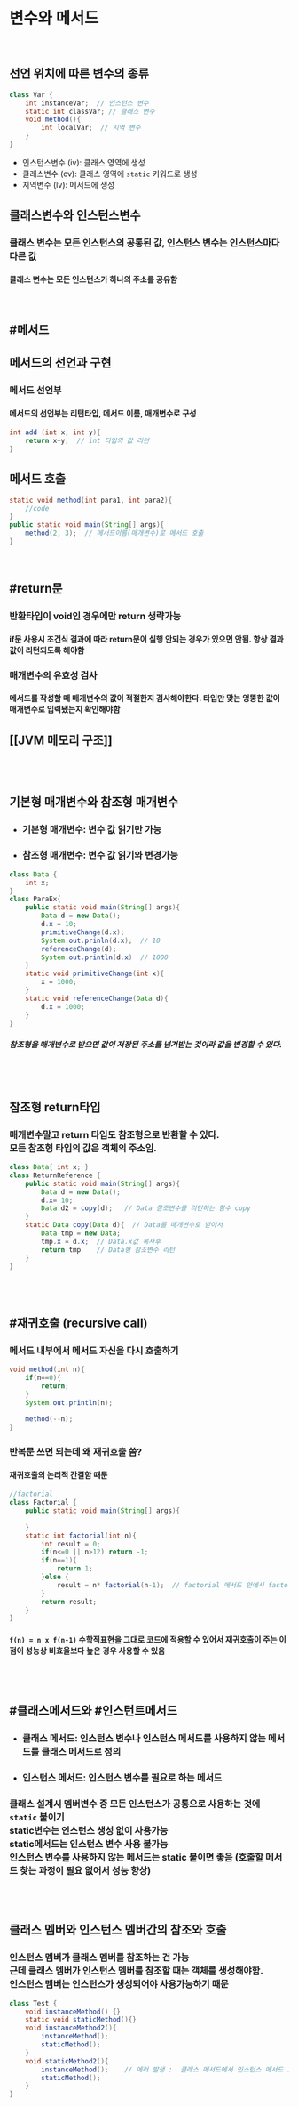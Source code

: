 # 변수와 메서드
<br>

## 선언 위치에 따른 변수의 종류
```java
class Var {
	int instanceVar;  // 인스턴스 변수
	static int classVar; // 클래스 변수
	void method(){
		int localVar;  // 지역 변수
	}
}
```
+ 인스턴스변수 (iv): 클래스 영역에 생성
+ 클래스변수 (cv): 클래스 영역에 `static` 키워드로 생성
+ 지역변수 (lv): 메서드에 생성

## 클래스변수와 인스턴스변수
### 클래스 변수는 모든 인스턴스의 공통된 값, 인스턴스 변수는 인스턴스마다 다른 값
#### 클래스 변수는 모든 인스턴스가 하나의 주소를 공유함
<br>



## #메서드
## 메서드의 선언과 구현
### 메서드 선언부
#### 메서드의 선언부는 리턴타입, 메서드 이름, 매개변수로 구성
```java
int add (int x, int y){
	return x+y;  // int 타입의 값 리턴
}
```
## 메서드 호출
```java
static void method(int para1, int para2){
	//code
}
public static void main(String[] args){
	method(2, 3);  // 메서드이름(매개변수)로 메서드 호출
}
```

<br>

## #return문
### 반환타입이 void인 경우에만 return 생략가능
#### if문 사용시 조건식 결과에 따라 return문이 실행 안되는 경우가 있으면 안됨. 항상 결과값이 리턴되도록 해야함

### 매개변수의 유효성 검사
#### 메서드를 작성할 때 매개변수의 값이 적절한지 검사해야한다. 타입만 맞는 엉뚱한 값이 매개변수로 입력됐는지 확인해야함


## [[JVM 메모리 구조]]

<br><br>

## 기본형 매개변수와 참조형 매개변수
 + ### 기본형 매개변수: 변수 값 읽기만 가능
 + ### 참조형 매개변수: 변수 값 읽기와 변경가능
```java
class Data {
	int x;
}
class ParaEx{
	public static void main(String[] args){
		Data d = new Data();
		d.x = 10;
		primitiveChange(d.x);
		System.out.prinln(d.x);  // 10
		referenceChange(d);
		System.out.println(d.x)  // 1000
	}
	static void primitiveChange(int x){
		x = 1000;
	}
	static void referenceChange(Data d){
		d.x = 1000;
	}
}
```

##### 참조형을 매개변수로 받으면 값이 저장된 주소를 넘겨받는 것이라 값을 변경할 수 있다.

<br><br>


## 참조형 return타입
### 매개변수말고 return 타입도 참조형으로 반환할 수 있다.<br>모든 참조형 타입의 값은 객체의 주소임.
```java
class Data{ int x; }
class ReturnReference {
	public static void main(String[] args){
		Data d = new Data();
		d.x= 10;
		Data d2 = copy(d);   // Data 참조변수를 리턴하는 함수 copy
	}
	static Data copy(Data d){  // Data를 매개변수로 받아서
		Data tmp = new Data;
		tmp.x = d.x;  // Data.x값 복사후
		return tmp    // Data형 참조변수 리턴
	}
}
```
<br><br>


## #재귀호출 (recursive call)
### 메서드 내부에서 메서드 자신을 다시 호출하기
```java
void method(int n){
	if(n==0){
		return;
	}
	System.out.println(n);
	
	method(--n);
}
```

### 반복문 쓰면 되는데 왜 재귀호출 씀?
#### 재귀호출의 논리적 간결함 때문
```java
//factorial
class Factorial {
	public static void main(String[] args){
	
	}
	static int factorial(int n){
		int result = 0;
		if(n<=0 || n>12) return -1;
		if(n==1){
			return 1;
		}else {
			result = n* factorial(n-1);  // factorial 메서드 안에서 factorial 호출
		}
		return result;
	}
}
```

#### `f(n) = n x f(n-1)` 수학적표현을 그대로 코드에 적용할 수 있어서 재귀호출이 주는 이점이 성능상 비효율보다 높은 경우 사용할 수 있음

<br><br>

## #클래스메서드와 #인스턴트메서드
+ ### 클래스 메서드: 인스턴스 변수나 인스턴스 메서드를 사용하지 않는 메서드를 클래스 메서드로 정의
+ ### 인스턴스 메서드: 인스턴스 변수를 필요로 하는 메서드

### 클래스 설계시 멤버변수 중 모든 인스턴스가 공통으로 사용하는 것에 `static` 붙이기<br>static변수는 인스턴스 생성 없이 사용가능<br>static메서드는 인스턴스 변수 사용 불가능 <br>인스턴스 변수를 사용하지 않는 메서드는 static 붙이면 좋음 (호출할 메서드 찾는 과정이 필요 없어서 성능 향상)

<br><br>

## 클래스 멤버와 인스턴스 멤버간의 참조와 호출

### 인스턴스 멤버가 클래스 멤버를 참조하는 건 가능<br>근데 클래스 멤버가 인스턴스 멤버를 참조할 때는 객체를 생성해야함.<br>인스턴스 멤버는 인스턴스가 생성되어야 사용가능하기 때문

```java
class Test {
	void instanceMethod() {}
	static void staticMethod(){}
	void instanceMethod2(){
		instanceMethod();
		staticMethod();
	}
	void staticMethod2(){
		instanceMethod();    // 에러 발생 :  클래스 메서드에서 인스턴스 메서드 호출 안됨
		staticMethod();
	}
}
```


